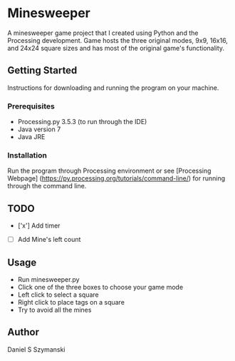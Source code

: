 # Minesweeper
A minesweeper game project that I created using Python and the Processing development. Game hosts
the three original modes, 9x9, 16x16, and 24x24 square sizes and has most of the original
game's functionality.

## Getting Started
Instructions for downloading and running the program on your machine.

### Prerequisites
- Processing.py 3.5.3 (to run through the IDE)
- Java version 7
- Java JRE

### Installation
Run the program through Processing environment or see [Processing Webpage]
(https://py.processing.org/tutorials/command-line/) for running through the
command line.

## TODO
- ['x'] Add timer
- [ ] Add Mine's left count

## Usage
- Run minesweeper.py
- Click one of the three boxes to choose your game mode
- Left click to select a square
- Right click to place tags on a square
- Try to avoid all the mines

## Author
Daniel S Szymanski
